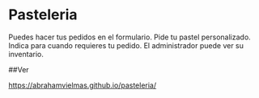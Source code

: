 # Pasteleria

Puedes hacer tus pedidos en el formulario.
Pide tu pastel personalizado.
Indica para cuando requieres tu pedido.
El administrador puede ver su inventario.

##Ver

https://abrahamvielmas.github.io/pasteleria/
